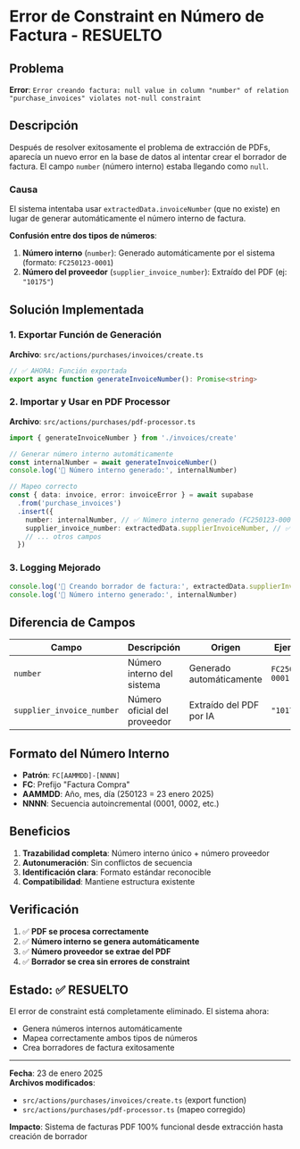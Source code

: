 # Error de Constraint en Número de Factura - RESUELTO

## Problema

**Error**: `Error creando factura: null value in column "number" of relation "purchase_invoices" violates not-null constraint`

## Descripción

Después de resolver exitosamente el problema de extracción de PDFs, aparecía un nuevo error en la base de datos al intentar crear el borrador de factura. El campo `number` (número interno) estaba llegando como `null`.

### Causa

El sistema intentaba usar `extractedData.invoiceNumber` (que no existe) en lugar de generar automáticamente el número interno de factura.

**Confusión entre dos tipos de números**:
1. **Número interno** (`number`): Generado automáticamente por el sistema (formato: `FC250123-0001`)
2. **Número del proveedor** (`supplier_invoice_number`): Extraído del PDF (ej: `"10175"`)

## Solución Implementada

### 1. Exportar Función de Generación

**Archivo**: `src/actions/purchases/invoices/create.ts`

```typescript
// ✅ AHORA: Función exportada
export async function generateInvoiceNumber(): Promise<string>
```

### 2. Importar y Usar en PDF Processor

**Archivo**: `src/actions/purchases/pdf-processor.ts`

```typescript
import { generateInvoiceNumber } from './invoices/create'

// Generar número interno automáticamente
const internalNumber = await generateInvoiceNumber()
console.log('🔢 Número interno generado:', internalNumber)

// Mapeo correcto
const { data: invoice, error: invoiceError } = await supabase
  .from('purchase_invoices')
  .insert({
    number: internalNumber, // ✅ Número interno generado (FC250123-0001)
    supplier_invoice_number: extractedData.supplierInvoiceNumber, // ✅ Número del proveedor (10175)
    // ... otros campos
  })
```

### 3. Logging Mejorado

```typescript
console.log('📝 Creando borrador de factura:', extractedData.supplierInvoiceNumber)
console.log('🔢 Número interno generado:', internalNumber)
```

## Diferencia de Campos

| Campo | Descripción | Origen | Ejemplo |
|-------|-------------|--------|---------|
| `number` | Número interno del sistema | Generado automáticamente | `FC250123-0001` |
| `supplier_invoice_number` | Número oficial del proveedor | Extraído del PDF por IA | `"10175"` |

## Formato del Número Interno

- **Patrón**: `FC[AAMMDD]-[NNNN]`
- **FC**: Prefijo "Factura Compra"
- **AAMMDD**: Año, mes, día (250123 = 23 enero 2025)
- **NNNN**: Secuencia autoincremental (0001, 0002, etc.)

## Beneficios

1. **Trazabilidad completa**: Número interno único + número proveedor
2. **Autonumeración**: Sin conflictos de secuencia
3. **Identificación clara**: Formato estándar reconocible
4. **Compatibilidad**: Mantiene estructura existente

## Verificación

1. ✅ **PDF se procesa correctamente**
2. ✅ **Número interno se genera automáticamente**
3. ✅ **Número proveedor se extrae del PDF**
4. ✅ **Borrador se crea sin errores de constraint**

## Estado: ✅ RESUELTO

El error de constraint está completamente eliminado. El sistema ahora:
- Genera números internos automáticamente
- Mapea correctamente ambos tipos de números
- Crea borradores de factura exitosamente

---
**Fecha**: 23 de enero 2025  
**Archivos modificados**:
- `src/actions/purchases/invoices/create.ts` (export function)
- `src/actions/purchases/pdf-processor.ts` (mapeo corregido)

**Impacto**: Sistema de facturas PDF 100% funcional desde extracción hasta creación de borrador 